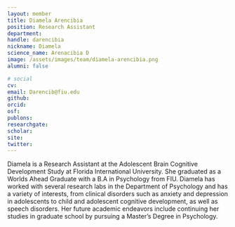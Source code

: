 ```yaml
---
layout: member
title: Diamela Arencibia
position: Research Assistant
department:
handle: darencibia
nickname: Diamela
science_name: Arenacibia D
image: /assets/images/team/diamela-arencibia.png
alumni: false

# social
cv:
email: Darencib@fiu.edu
github:
orcid:
osf:
publons:
researchgate:
scholar:
site:
twitter:
---
```

Diamela is a Research Assistant at the Adolescent Brain Cognitive Development Study at Florida International University. She graduated as a Worlds Ahead Graduate with a B.A in Psychology from FIU. Diamela has worked with several research labs in the Department of Psychology and has a variety of interests, from clinical disorders such as anxiety and depression in adolescents to child and adolescent cognitive development, as well as speech disorders. Her future academic endeavors include continuing her studies in graduate school by pursuing a Master’s Degree in Psychology.
